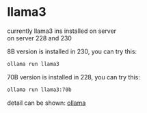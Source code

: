 # llama3
currently llama3 ins installed on server  
on server 228 and 230

8B version is installed in 230, you can try this:
```bash
ollama run llama3
```

70B version is installed in 228, you can try this:

```bash
ollama run llama3:70b
```

detail can be shown: [ollama](https://github.com/ollama/ollama/tree/main)
